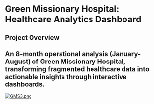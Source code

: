 # Green Missionary Hospital: Healthcare Analytics Dashboard
## Project Overview
## An 8-month operational analysis (January-August) of Green Missionary Hospital, transforming fragmented healthcare data into actionable insights through interactive dashboards.

[![GMS3.png](https://i.postimg.cc/mk9MFRXn/GMS3.png)](https://postimg.cc/CnFd3yVC)
